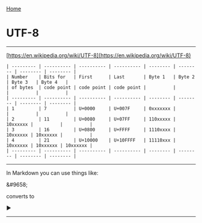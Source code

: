 [Home](Readme.md)
# UTF-8

---

[https://en.wikipedia.org/wiki/UTF-8](https://en.wikipedia.org/wiki/UTF-8)


    | --------- | ---------- | ---------- | ---------- | -------- | -------- | -------- | -------- | 
    | Number    | Bits for   | First      | Last       | Byte 1   | Byte 2   | Byte 3   | Byte 4   |
    | of bytes  | code point | code point | code point |          |          |          |          |
    | --------- | ---------- | ---------- | ---------- | -------- | -------- | -------- | -------- | 
    | 1         | 7          | U+0000     | U+007F     | 0xxxxxxx |          |          |          |
    | 2         | 11         | U+0080     | U+07FF     | 110xxxxx | 10xxxxxx |          |          |
    | 3         | 16         | U+0800     | U+FFFF     | 1110xxxx | 10xxxxxx | 10xxxxxx |          |
    | 4         | 21         | U+10000    | U+10FFFF   | 11110xxx | 10xxxxxx | 10xxxxxx | 10xxxxxx |
    | --------- | ---------- | ---------- | ---------- | -------- | -------- | -------- | -------- | 


---

In Markdown you can use things like:

\&#9658;

converts to

&#9658;

---
